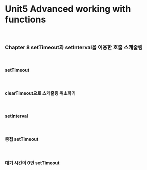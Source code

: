 # Unit5 Advanced working with functions
<br>

### Chapter 8 setTimeout과 setInterval을 이용한 호출 스케줄링
<br>

#### setTimeout
<br>

#### clearTimeout으로 스케줄링 취소하기
<br>

#### setInterval
<br>

#### 중첩 setTimeout
<br>

#### 대기 시간이 0인 setTimeout
<br>
